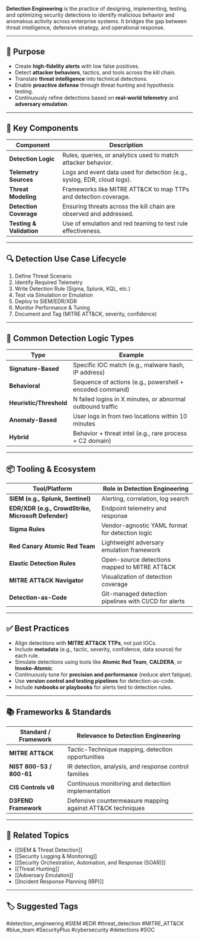 **Detection Engineering** is the practice of designing, implementing, testing, and optimizing security detections to identify malicious behavior and anomalous activity across enterprise systems. It bridges the gap between threat intelligence, defensive strategy, and operational response.

---

## 🎯 Purpose

- Create **high-fidelity alerts** with low false positives.
- Detect **attacker behaviors**, tactics, and tools across the kill chain.
- Translate **threat intelligence** into technical detections.
- Enable **proactive defense** through threat hunting and hypothesis testing.
- Continuously refine detections based on **real-world telemetry** and **adversary emulation**.

---

## 🧱 Key Components

| Component               | Description                                                           |
|--------------------------|-----------------------------------------------------------------------|
| **Detection Logic**       | Rules, queries, or analytics used to match attacker behavior.         |
| **Telemetry Sources**     | Logs and event data used for detection (e.g., syslog, EDR, cloud logs). |
| **Threat Modeling**       | Frameworks like MITRE ATT&CK to map TTPs and detection coverage.      |
| **Detection Coverage**    | Ensuring threats across the kill chain are observed and addressed.   |
| **Testing & Validation**  | Use of emulation and red teaming to test rule effectiveness.          |

---

## 🔍 Detection Use Case Lifecycle

1. Define Threat Scenario
2. Identify Required Telemetry
3. Write Detection Rule (Sigma, Splunk, KQL, etc.)
4. Test via Simulation or Emulation
5. Deploy to SIEM/EDR/XDR
6. Monitor Performance & Tuning
7. Document and Tag (MITRE ATT&CK, severity, confidence)


---

## 🧠 Common Detection Logic Types

| Type                   | Example                                                        |
|------------------------|----------------------------------------------------------------|
| **Signature-Based**     | Specific IOC match (e.g., malware hash, IP address)            |
| **Behavioral**          | Sequence of actions (e.g., powershell + encoded command)       |
| **Heuristic/Threshold** | N failed logins in X minutes, or abnormal outbound traffic     |
| **Anomaly-Based**       | User logs in from two locations within 10 minutes              |
| **Hybrid**              | Behavior + threat intel (e.g., rare process + C2 domain)       |

---

## 📦 Tooling & Ecosystem

| Tool/Platform       | Role in Detection Engineering                                     |
|----------------------|------------------------------------------------------------------|
| **SIEM (e.g., Splunk, Sentinel)** | Alerting, correlation, log search                            |
| **EDR/XDR (e.g., CrowdStrike, Microsoft Defender)** | Endpoint telemetry and response                 |
| **Sigma Rules**       | Vendor-agnostic YAML format for detection logic                 |
| **Red Canary Atomic Red Team** | Lightweight adversary emulation framework               |
| **Elastic Detection Rules** | Open-source detections mapped to MITRE ATT&CK              |
| **MITRE ATT&CK Navigator** | Visualization of detection coverage                        |
| **Detection-as-Code** | Git-managed detection pipelines with CI/CD for alerts           |

---

## ✅ Best Practices

- Align detections with **MITRE ATT&CK TTPs**, not just IOCs.
- Include **metadata** (e.g., tactic, severity, confidence, data source) for each rule.
- Simulate detections using tools like **Atomic Red Team**, **CALDERA**, or **Invoke-Atomic**.
- Continuously tune for **precision and performance** (reduce alert fatigue).
- Use **version control and testing pipelines** for detection-as-code.
- Include **runbooks or playbooks** for alerts tied to detection rules.

---

## 📚 Frameworks & Standards

| Standard / Framework  | Relevance to Detection Engineering                             |
|------------------------|---------------------------------------------------------------|
| **MITRE ATT&CK**        | Tactic-Technique mapping, detection opportunities            |
| **NIST 800-53 / 800-61**| IR detection, analysis, and response control families         |
| **CIS Controls v8**     | Continuous monitoring and detection implementation            |
| **D3FEND Framework**    | Defensive countermeasure mapping against ATT&CK techniques    |

---

## 🧩 Related Topics

- [[SIEM & Threat Detection]]
- [[Security Logging & Monitoring]]
- [[Security Orchestration, Automation, and Response (SOAR)]]
- [[Threat Hunting]]
- [[Adversary Emulation]]
- [[Incident Response Planning (IRP)]]

---

## 🏷 Suggested Tags

#detection_engineering #SIEM #EDR #threat_detection #MITRE_ATT&CK #blue_team #SecurityPlus #cybersecurity #detections #SOC
